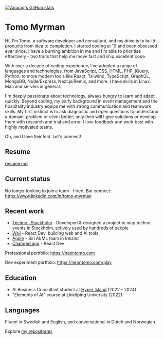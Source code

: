 [![Anurag's GitHub stats](https://github-readme-stats.vercel.app/api/top-langs?username=neontomo&show_icons=true&locale=en&layout=compact)](https://github.com/anuraghazra/github-readme-stats)

# Tomo Myrman

Hi, I'm Tomo, a software developer and consultant, and my drive is to build products from idea to completion. I started coding at 10 and been obsessed ever since. I have a burning ambition in me and I'm able to prioritise effectively - two traits that help me move fast and ship excellent code.

With over a decade of coding experience, I've adopted a range of languages and technologies, from JavaScript, CSS, HTML, PHP, jQuery, Python, to more modern tools like React, Tailwind, TypeScript, GraphQL, MongoDB, Node/Express, Next.js/Remix, and more. I have skills in Linux, Mac and servers in general.

I'm deeply passionate about technology, always hungry to learn and adapt quickly. Beyond coding, my early background in event management and the hospitality industry equips me with strong communication and teamwork skills. My first instinct is to ask diagnostic and open questions to understand a domain, problem or client better; only then will I give solutions or develop them with research and trial and error. I love feedback and work best with highly motivated teams.

Oh, and I love Seinfeld. Let's connect!

## Resume

[resume.md](https://github.com/neontomo/neontomo/blob/main/about/resume.md)

## Current status

No longer looking to join a team - hired. But connect: https://www.linkedin.com/in/tomo-myrman

## Recent work

- [Techno i Stockholm](https://technoistockholm.se) - Developed & designed a project to map techno events in Stockholm, actively used by hundreds of people
- [Wail](https://www.linkedin.com/company/wailfm) - React Dev, building web and AI tools
- [Apple](https://www.apple.com/) - Siri AI/ML team in Ireland
- [Changed app](https://www.gochanged.com) - React Dev

Professional portfolio: https://neontomo.com

Dev experiment portfolio: https://neontomo.com/play

## Education

- AI Business Consultant student at [Hyper Island](https://www.hyperisland.com) (2022 - 2024)
- "Elements of AI" course at Linköping University (2022)


## Languages

Fluent in Swedish and English, and conversational in Dutch and Norwegian.

Explore [my repositories](https://github.com/neontomo?tab=repositories)
